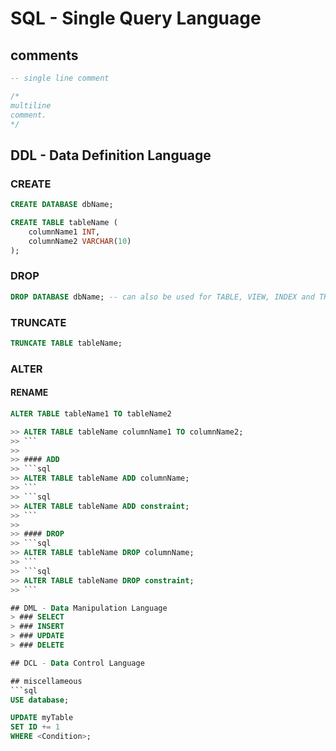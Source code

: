 <!-- 
https://www.freecodecamp.org/news/learn-sql-in-10-minutes/
https://www.sqltutorial.org/sql-cheat-sheet/
https://www.programiz.com/sql/data-types
https://www.scaler.com/topics/ddl-dml-dcl/
 -->
 
# SQL - Single Query Language

## comments

```sql
-- single line comment
```

```sql
/*
multiline 
comment.
*/
```

## DDL - Data Definition Language

### CREATE
```sql
CREATE DATABASE dbName;
```
```sql
CREATE TABLE tableName (
    columnName1 INT,
    columnName2 VARCHAR(10)
);
```

### DROP
```sql
DROP DATABASE dbName; -- can also be used for TABLE, VIEW, INDEX and TRIGGER
```

### TRUNCATE
```sql
TRUNCATE TABLE tableName;
```

### ALTER

#### RENAME
```sql
ALTER TABLE tableName1 TO tableName2
```
```sql
>> ALTER TABLE tableName columnName1 TO columnName2;
>> ```
>> 
>> #### ADD
>> ```sql
>> ALTER TABLE tableName ADD columnName;
>> ```
>> ```sql
>> ALTER TABLE tableName ADD constraint;
>> ```
>> 
>> #### DROP
>> ```sql
>> ALTER TABLE tableName DROP columnName;
>> ```
>> ```sql
>> ALTER TABLE tableName DROP constraint;
>> ```

## DML - Data Manipulation Language
> ### SELECT
> ### INSERT
> ### UPDATE
> ### DELETE

## DCL - Data Control Language

## miscellameous
```sql
USE database;

UPDATE myTable
SET ID += 1
WHERE <Condition>;
```
